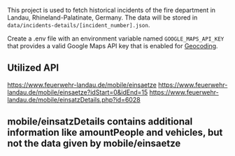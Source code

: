 This project is used to fetch historical incidents of the fire department in Landau, Rhineland-Palatinate, Germany. The data will be stored in `data/incidents-details/[incident_number].json`.

Create a .env file with an environment variable named `GOOGLE_MAPS_API_KEY` that provides a valid Google Maps API key that is enabled for [Geocoding](https://developers.google.com/maps/documentation/geocoding/).

## Utilized API

https://www.feuerwehr-landau.de/mobile/einsaetze
https://www.feuerwehr-landau.de/mobile/einsaetze?idStart=0&idEnd=15
https://www.feuerwehr-landau.de/mobile/einsatzDetails.php?id=6028

## mobile/einsatzDetails contains additional information like amountPeople and vehicles, but not the data given by mobile/einsaetze
